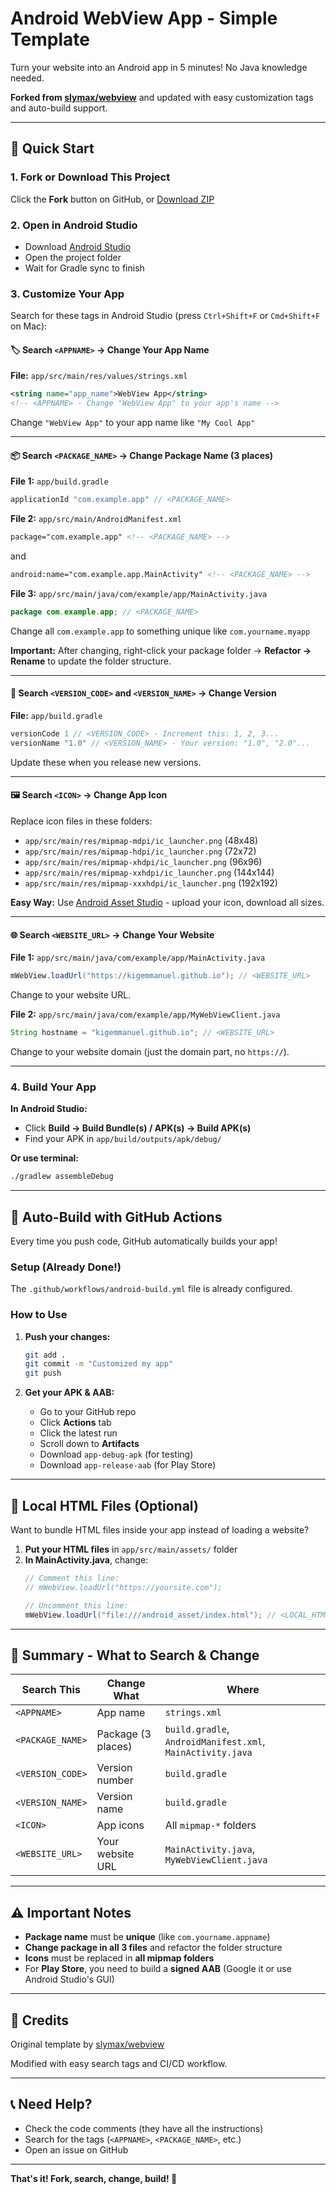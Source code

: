 # Android WebView App - Simple Template

Turn your website into an Android app in 5 minutes! No Java knowledge needed.

**Forked from [slymax/webview](https://github.com/slymax/webview)** and updated with easy customization tags and auto-build support.

---

## 🚀 Quick Start

### 1. Fork or Download This Project

Click the **Fork** button on GitHub, or [Download ZIP](https://github.com/yourusername/webview/archive/master.zip)

### 2. Open in Android Studio

- Download [Android Studio](https://developer.android.com/studio)
- Open the project folder
- Wait for Gradle sync to finish

### 3. Customize Your App

Search for these tags in Android Studio (press `Ctrl+Shift+F` or `Cmd+Shift+F` on Mac):

#### 🏷️ Search `<APPNAME>` → Change Your App Name

**File:** `app/src/main/res/values/strings.xml`

```xml
<string name="app_name">WebView App</string>
<!-- <APPNAME> - Change "WebView App" to your app's name -->
```

Change `"WebView App"` to your app name like `"My Cool App"`

---

#### 📦 Search `<PACKAGE_NAME>` → Change Package Name (3 places)

**File 1:** `app/build.gradle`
```groovy
applicationId "com.example.app" // <PACKAGE_NAME>
```

**File 2:** `app/src/main/AndroidManifest.xml`
```xml
package="com.example.app" <!-- <PACKAGE_NAME> -->
```
and
```xml
android:name="com.example.app.MainActivity" <!-- <PACKAGE_NAME> -->
```

**File 3:** `app/src/main/java/com/example/app/MainActivity.java`
```java
package com.example.app; // <PACKAGE_NAME>
```

Change all `com.example.app` to something unique like `com.yourname.myapp`

**Important:** After changing, right-click your package folder → **Refactor → Rename** to update the folder structure.

---

#### 🔢 Search `<VERSION_CODE>` and `<VERSION_NAME>` → Change Version

**File:** `app/build.gradle`

```groovy
versionCode 1 // <VERSION_CODE> - Increment this: 1, 2, 3...
versionName "1.0" // <VERSION_NAME> - Your version: "1.0", "2.0"...
```

Update these when you release new versions.

---

#### 🖼️ Search `<ICON>` → Change App Icon

Replace icon files in these folders:
- `app/src/main/res/mipmap-mdpi/ic_launcher.png` (48x48)
- `app/src/main/res/mipmap-hdpi/ic_launcher.png` (72x72)
- `app/src/main/res/mipmap-xhdpi/ic_launcher.png` (96x96)
- `app/src/main/res/mipmap-xxhdpi/ic_launcher.png` (144x144)
- `app/src/main/res/mipmap-xxxhdpi/ic_launcher.png` (192x192)

**Easy Way:** Use [Android Asset Studio](https://romannurik.github.io/AndroidAssetStudio/icons-launcher.html) - upload your icon, download all sizes.

---

#### 🌐 Search `<WEBSITE_URL>` → Change Your Website

**File 1:** `app/src/main/java/com/example/app/MainActivity.java`

```java
mWebView.loadUrl("https://kigemmanuel.github.io"); // <WEBSITE_URL>
```

Change to your website URL.

**File 2:** `app/src/main/java/com/example/app/MyWebViewClient.java`

```java
String hostname = "kigemmanuel.github.io"; // <WEBSITE_URL>
```

Change to your website domain (just the domain part, no `https://`).

---

### 4. Build Your App

**In Android Studio:**
- Click **Build → Build Bundle(s) / APK(s) → Build APK(s)**
- Find your APK in `app/build/outputs/apk/debug/`

**Or use terminal:**
```bash
./gradlew assembleDebug
```

---

## 🤖 Auto-Build with GitHub Actions

Every time you push code, GitHub automatically builds your app!

### Setup (Already Done!)

The `.github/workflows/android-build.yml` file is already configured.

### How to Use

1. **Push your changes:**
   ```bash
   git add .
   git commit -m "Customized my app"
   git push
   ```

2. **Get your APK & AAB:**
   - Go to your GitHub repo
   - Click **Actions** tab
   - Click the latest run
   - Scroll down to **Artifacts**
   - Download `app-debug-apk` (for testing)
   - Download `app-release-aab` (for Play Store)

---

## 📱 Local HTML Files (Optional)

Want to bundle HTML files inside your app instead of loading a website?

1. **Put your HTML files** in `app/src/main/assets/` folder
2. **In MainActivity.java**, change:
   ```java
   // Comment this line:
   // mWebView.loadUrl("https://yoursite.com");
   
   // Uncomment this line:
   mWebView.loadUrl("file:///android_asset/index.html"); // <LOCAL_HTML>
   ```

---

## 🎯 Summary - What to Search & Change

| Search This | Change What | Where |
|------------|-------------|-------|
| `<APPNAME>` | App name | `strings.xml` |
| `<PACKAGE_NAME>` | Package (3 places) | `build.gradle`, `AndroidManifest.xml`, `MainActivity.java` |
| `<VERSION_CODE>` | Version number | `build.gradle` |
| `<VERSION_NAME>` | Version name | `build.gradle` |
| `<ICON>` | App icons | All `mipmap-*` folders |
| `<WEBSITE_URL>` | Your website URL | `MainActivity.java`, `MyWebViewClient.java` |

---

## ⚠️ Important Notes

- **Package name** must be **unique** (like `com.yourname.appname`)
- **Change package in all 3 files** and refactor the folder structure
- **Icons** must be replaced in **all mipmap folders**
- For **Play Store**, you need to build a **signed AAB** (Google it or use Android Studio's GUI)

---

## 🙏 Credits

Original template by [slymax/webview](https://github.com/slymax/webview)

Modified with easy search tags and CI/CD workflow.

---

## 📞 Need Help?

- Check the code comments (they have all the instructions)
- Search for the tags (`<APPNAME>`, `<PACKAGE_NAME>`, etc.)
- Open an issue on GitHub

---

**That's it! Fork, search, change, build! 🚀**